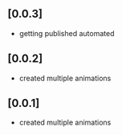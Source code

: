 ## [0.0.3] 
- getting published automated
## [0.0.2] 
- created multiple animations
## [0.0.1] 
- created multiple animations